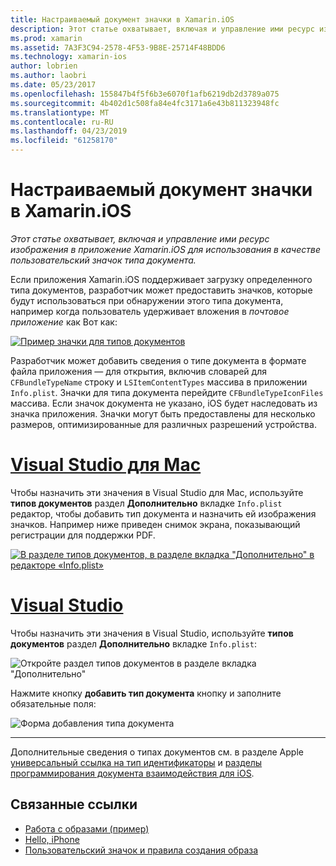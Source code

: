 ```yaml
---
title: Настраиваемый документ значки в Xamarin.iOS
description: Этот статье охватывает, включая и управление ими ресурс изображения в приложение Xamarin.iOS для использования в качестве пользовательский значок типа документа.
ms.prod: xamarin
ms.assetid: 7A3F3C94-2578-4F53-9B8E-25714F48BDD6
ms.technology: xamarin-ios
author: lobrien
ms.author: laobri
ms.date: 05/23/2017
ms.openlocfilehash: 155847b4f5f6b3e6070f1afb6219db2d3789a075
ms.sourcegitcommit: 4b402d1c508fa84e4fc3171a6e43b811323948fc
ms.translationtype: MT
ms.contentlocale: ru-RU
ms.lasthandoff: 04/23/2019
ms.locfileid: "61258170"
---
```

# <a name="custom-document-icons-in-xamarinios"></a>Настраиваемый документ значки в Xamarin.iOS

_Этот статье охватывает, включая и управление ими ресурс изображения в приложение Xamarin.iOS для использования в качестве пользовательский значок типа документа._

Если приложения Xamarin.iOS поддерживает загрузку определенного типа документов, разработчик может предоставить значков, которые будут использоваться при обнаружении этого типа документа, например когда пользователь удерживает вложения в *почтовое приложение* как Вот как:

 [![](custom-document-types-images/17.png "Пример значки для типов документов")](custom-document-types-images/17.png#lightbox)

Разработчик может добавить сведения о типе документа в формате файла приложения — для открытия, включив словарей для `CFBundleTypeName` строку и `LSItemContentTypes` массива в приложении `Info.plist`. Значки для типа документа перейдите `CFBundleTypeIconFiles` массива. Если значок документа не указано, iOS будет наследовать из значка приложения.
Значки могут быть предоставлены для несколько размеров, оптимизированные для различных разрешений устройства. 

# <a name="visual-studio-for-mactabmacos"></a>[Visual Studio для Mac](#tab/macos)

Чтобы назначить эти значения в Visual Studio для Mac, используйте **типов документов** раздел **Дополнительно** вкладке `Info.plist` редактор, чтобы добавить тип документа и назначить ей изображения значков. Например ниже приведен снимок экрана, показывающий регистрации для поддержки PDF.

 [![](custom-document-types-images/18.png "В разделе типов документов, в разделе вкладка \"Дополнительно\" в редакторе «Info.plist»")](custom-document-types-images/18.png#lightbox)
 
# <a name="visual-studiotabwindows"></a>[Visual Studio](#tab/windows)

Чтобы назначить эти значения в Visual Studio, используйте **типов документов** раздел **Дополнительно** вкладке `Info.plist`:

 ![](custom-document-types-images/doc01w.png "Откройте раздел типов документов в разделе вкладка \"Дополнительно\"")

Нажмите кнопку **добавить тип документа** кнопку и заполните обязательные поля:

![](custom-document-types-images/doc02w.png "Форма добавления типа документа")

-----


Дополнительные сведения о типах документов см. в разделе Apple [универсальный ссылка на тип идентификаторы](https://developer.apple.com/library/ios/#documentation/Miscellaneous/Reference/UTIRef/Articles/System-DeclaredUniformTypeIdentifiers.html) и [разделы программирования документа взаимодействия для iOS](https://developer.apple.com/library/ios/#documentation/FileManagement/Conceptual/DocumentInteraction_TopicsForIOS/Introduction/Introduction.html).


## <a name="related-links"></a>Связанные ссылки

- [Работа с образами (пример)](https://developer.xamarin.com/samples/WorkingWithImages/)
- [Hello, iPhone](~/ios/get-started/hello-ios/index.md)
- [Пользовательский значок и правила создания образа](https://developer.apple.com/library/ios/#documentation/UserExperience/Conceptual/MobileHIG/IconsImages/IconsImages.html)
